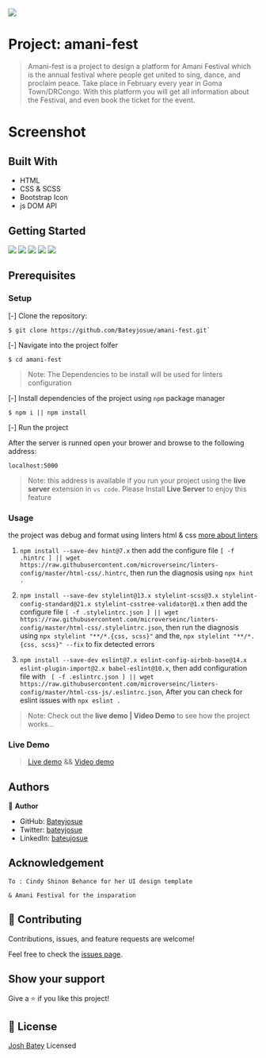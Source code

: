 # 


![](https://img.shields.io/badge/Microverse-blueviolet)

# Project: amani-fest

> Amani-fest is a project to design a platform for Amani Festival which is the annual festival where people get united to sing, dance, and proclaim peace. 
> Take place in February every year in Goma Town/DRCongo. 
> With this platform you will get all information about the Festival, and even book the ticket for the event.

# Screenshot


## Built With

- HTML
- CSS & SCSS
- Bootstrap Icon
- js DOM API

## Getting Started
![](https://img.shields.io/github/issues/Bateyjosue/amani-fest)
![](https://img.shields.io/github/forks/Bateyjosue/amani-fest)
![](https://img.shields.io/github/stars/Bateyjosue/amani-fest)
![](https://img.shields.io/github/license/Bateyjosue/amani-fest)
![]([https://img.shields.io/github/issues/Bateyjosue/amani-fest](https://img.shields.io/twitter/url?url=https%3A%2F%2Fgithub.com%2FBateyjosue%2Fbateyjosue.me))

## Prerequisites

### Setup
[-] Clone the repository:

    $ git clone https://github.com/Bateyjosue/amani-fest.git`

[-] Navigate into the project folfer

    $ cd amani-fest

>Note: The Dependencies to be install will be used for linters configuration

[-] Install dependencies of the project using `npm` package manager

    $ npm i || npm install

[-] Run the project 

After the server is runned open your brower and browse to the following address: 

    localhost:5000
> Note: this address is available if you run your project using the **live server** extension in ```vs code```. Please Install **Live Server** to enjoy this feature
### Usage

the project was debug and format using linters html & css [more about linters](https://github.com/microverseinc/curriculum-transversal-skills/blob/main/clean-code/linters.md)

1. ```npm install --save-dev hint@7.x``` then add the configure file ```[ -f .hintrc ] || wget https://raw.githubusercontent.com/microverseinc/linters-config/master/html-css/.hintrc```, then run the diagnosis using ```npx hint .```

2. ```npm install --save-dev stylelint@13.x stylelint-scss@3.x stylelint-config-standard@21.x stylelint-csstree-validator@1.x``` then add the configure file ```[ -f .stylelintrc.json ] || wget https://raw.githubusercontent.com/microverseinc/linters-config/master/html-css/.stylelintrc.json```, then run the diagnosis using ```npx stylelint "**/*.{css, scss}"``` and the, ```npx stylelint "**/*.{css, scss}" --fix``` to fix detected errors

3. ```npm install --save-dev eslint@7.x eslint-config-airbnb-base@14.x eslint-plugin-import@2.x babel-eslint@10.x```, then add configuration file with ``` [ -f .eslintrc.json ] || wget https://raw.githubusercontent.com/microverseinc/linters-config/master/html-css-js/.eslintrc.json```, After you can check for eslint issues with  ```npx eslint .```

> Note: Check out the **live demo | Video Demo** to see how the project works...
### Live Demo
 > [Live demo](https://bateyjosue.github.io/amani-fest/) && [Video demo](https://www.loom.com/share/223e4ec4006549b3a5341fa48c999096)

## Authors

👤 **Author**

- GitHub: [Bateyjosue](https://github.com/Bateyjosue)
- Twitter: [bateyjosue](https://twitter.com/JosueBatey)
- LinkedIn: [bateujosue](https://linkedin.com/in/josue-ishara)
## Acknowledgement
    To : Cindy Shinon Behance for her UI design template

    & Amani Festival for the insparation
    

## 🤝 Contributing

  Contributions, issues, and feature requests are welcome!

  Feel free to check the [issues page](../../issues/).

## Show your support

Give a ⭐️ if you like this project!

## 📝 License

[Josh Batey](/LICENSE) Licensed
